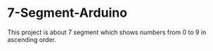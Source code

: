 # 7-Segment-Arduino
This project is about 7 segment which shows numbers from 0 to 9 in ascending order.
